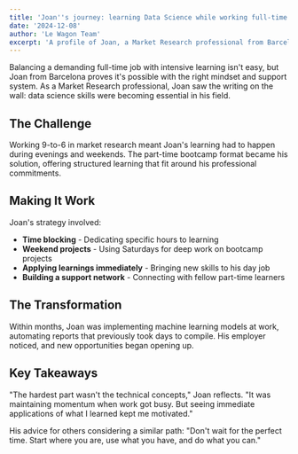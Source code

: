 ```yaml
---
title: 'Joan''s journey: learning Data Science while working full-time'
date: '2024-12-08'
author: 'Le Wagon Team'
excerpt: 'A profile of Joan, a Market Research professional from Barcelona who pursued a part-time Data Science bootcamp while maintaining full-time employment.'
---
```


Balancing a demanding full-time job with intensive learning isn't easy, but Joan from Barcelona proves it's possible with the right mindset and support system. As a Market Research professional, Joan saw the writing on the wall: data science skills were becoming essential in his field.

## The Challenge

Working 9-to-6 in market research meant Joan's learning had to happen during evenings and weekends. The part-time bootcamp format became his solution, offering structured learning that fit around his professional commitments.

## Making It Work

Joan's strategy involved:
- **Time blocking** - Dedicating specific hours to learning
- **Weekend projects** - Using Saturdays for deep work on bootcamp projects
- **Applying learnings immediately** - Bringing new skills to his day job
- **Building a support network** - Connecting with fellow part-time learners

## The Transformation

Within months, Joan was implementing machine learning models at work, automating reports that previously took days to compile. His employer noticed, and new opportunities began opening up.

## Key Takeaways

"The hardest part wasn't the technical concepts," Joan reflects. "It was maintaining momentum when work got busy. But seeing immediate applications of what I learned kept me motivated."

His advice for others considering a similar path: "Don't wait for the perfect time. Start where you are, use what you have, and do what you can."
